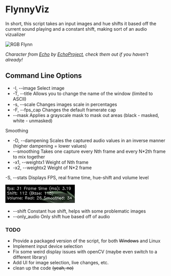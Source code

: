 # FlynnyViz
In short, this script takes an input images and hue shifts it based off the current sound playing and a constant shift, making sort of an audio vizualizer

![RGB Flynn](examples/Demo.gif)

*Character from [Echo](https://echoproject.itch.io/echo) by [EchoProject](https://www.patreon.com/EchoGame), check them out if you haven't already!*

## Command Line Options
- -I, --image        Select image
- -T, --title        Allows you to change the name of the window (limited to ASCII)
- -s, --scale        Changes images scale in percentages
- -F, --fps_cap      Changes the default framerate cap
- --mask             Applies a grayscale mask to mask out areas (black - masked, white - unmasked)

Smoothing
- -D, --dampening     Scales the captured audio values in an inverse manner (higher dampening = lower values)
- --smoothing        Takes one capture every Nth frame and every N*2th frame to mix together
- -x1, --weightx1     Weight of Nth frame
- -x2, --weightx2     Weight of N*2 frame

-S, --stats           Displays FPS, real frame time, hue-shift and volume level

![Stats](examples/stats_example.png)
- --shift             Constant hue shift, helps with some problematic images
- --only_audio        Only shift hue based off of audio

### TODO
- Provide a packaged version of the script, for both ~~Windows~~ and Linux
- Implement input device selection
- Fix some weird display issues with openCV (maybe even switch to a different library)
- Add UI for image selection, live changes, etc.
- clean up the code ~~(yeah, no)~~
